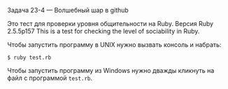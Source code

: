 Задача 23-4 — Волшебный шар в github

Это тест для проверки уровня общительности на Ruby.
Версия Ruby 2.5.5p157
This is a test for checking the level of sociability in Ruby.

Чтобы запустить программу в UNIX нужно вызвать консоль и набрать:

`$ ruby test.rb`

Чтобы запустить программу из Windows нужно дважды кликнуть на файл с программой `test.rb`.
